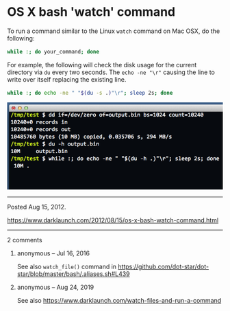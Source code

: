 # OS X bash 'watch' command

To run a command similar to the Linux `watch` command on Mac OSX, do the following:

```sh
while :; do your_command; done
```

For example, the following will check the disk usage for the current directory via `du` every two seconds. The `echo -ne "\r"` causing the line to write over itself replacing the existing line.

```sh
while :; do echo -ne " "$(du -s .)"\r"; sleep 2s; done
```

<img alt="" src="/img/uploads/2012-08/bash-osx-watch-command.png" />

---

Posted Aug 15, 2012.

https://www.darklaunch.com/2012/08/15/os-x-bash-watch-command.html

---

2 comments

<ol><li><div>

anonymous &ndash; Jul 16, 2016<div>

See also `watch_file()` command in https://github.com/dot-star/dot-star/blob/master/bash/.aliases.sh#L439

</div></div></li><li><div>

anonymous &ndash; Aug 24, 2019<div>

See also https://www.darklaunch.com/watch-files-and-run-a-command

</div></div></li></ol>